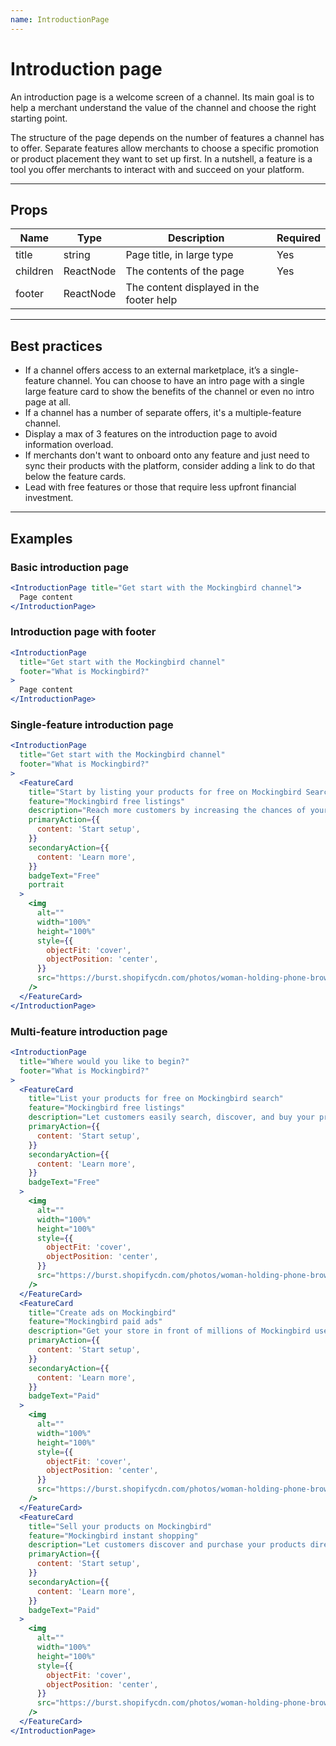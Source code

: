 ```yaml
---
name: IntroductionPage
---
```


# Introduction page

An introduction page is a welcome screen of a channel. Its main goal is to help a merchant understand the value of the channel and choose the right starting point.

The structure of the page depends on the number of features a channel has to offer. Separate features allow merchants to choose a specific promotion or product placement they want to set up first. In a nutshell, a feature is a tool you offer merchants to interact with and succeed on your platform.

---

## Props

| Name     | Type      | Description                              | Required |
| -------- | --------- | ---------------------------------------- | -------- |
| title    | string    | Page title, in large type                | Yes      |
| children | ReactNode | The contents of the page                 | Yes      |
| footer   | ReactNode | The content displayed in the footer help |          |

---

## Best practices

- If a channel offers access to an external marketplace, it’s a single-feature channel. You can choose to have an intro page with a single large feature card to show the benefits of the channel or even no intro page at all.
- If a channel has a number of separate offers, it's a multiple-feature channel.
- Display a max of 3 features on the introduction page to avoid information overload.
- If merchants don't want to onboard onto any feature and just need to sync their products with the platform, consider adding a link to do that below the feature cards.
- Lead with free features or those that require less upfront financial investment.

---

## Examples

### Basic introduction page

```jsx
<IntroductionPage title="Get start with the Mockingbird channel">
  Page content
</IntroductionPage>
```

### Introduction page with footer

```jsx
<IntroductionPage
  title="Get start with the Mockingbird channel"
  footer="What is Mockingbird?"
>
  Page content
</IntroductionPage>
```

### Single-feature introduction page

```jsx
<IntroductionPage
  title="Get start with the Mockingbird channel"
  footer="What is Mockingbird?"
>
  <FeatureCard
    title="Start by listing your products for free on Mockingbird Search"
    feature="Mockingbird free listings"
    description="Reach more customers by increasing the chances of your products appear in organic search results. Once your products are synced, you can also create Smart Shopping ads."
    primaryAction={{
      content: 'Start setup',
    }}
    secondaryAction={{
      content: 'Learn more',
    }}
    badgeText="Free"
    portrait
  >
    <img
      alt=""
      width="100%"
      height="100%"
      style={{
        objectFit: 'cover',
        objectPosition: 'center',
      }}
      src="https://burst.shopifycdn.com/photos/woman-holding-phone-browsing-social-media.jpg?width=500"
    />
  </FeatureCard>
</IntroductionPage>
```

### Multi-feature introduction page

```jsx
<IntroductionPage
  title="Where would you like to begin?"
  footer="What is Mockingbird?"
>
  <FeatureCard
    title="List your products for free on Mockingbird search"
    feature="Mockingbird free listings"
    description="Let customers easily search, discover, and buy your products across Mockingbird."
    primaryAction={{
      content: 'Start setup',
    }}
    secondaryAction={{
      content: 'Learn more',
    }}
    badgeText="Free"
  >
    <img
      alt=""
      width="100%"
      height="100%"
      style={{
        objectFit: 'cover',
        objectPosition: 'center',
      }}
      src="https://burst.shopifycdn.com/photos/woman-holding-phone-browsing-social-media.jpg?width=500"
    />
  </FeatureCard>
  <FeatureCard
    title="Create ads on Mockingbird"
    feature="Mockingbird paid ads"
    description="Get your store in front of millions of Mockingbird users who are most likely to convert into customers with ads."
    primaryAction={{
      content: 'Start setup',
    }}
    secondaryAction={{
      content: 'Learn more',
    }}
    badgeText="Paid"
  >
    <img
      alt=""
      width="100%"
      height="100%"
      style={{
        objectFit: 'cover',
        objectPosition: 'center',
      }}
      src="https://burst.shopifycdn.com/photos/woman-holding-phone-browsing-social-media.jpg?width=500"
    />
  </FeatureCard>
  <FeatureCard
    title="Sell your products on Mockingbird"
    feature="Mockingbird instant shopping"
    description="Let customers discover and purchase your products directly from your Mockingbird posts. "
    primaryAction={{
      content: 'Start setup',
    }}
    secondaryAction={{
      content: 'Learn more',
    }}
    badgeText="Paid"
  >
    <img
      alt=""
      width="100%"
      height="100%"
      style={{
        objectFit: 'cover',
        objectPosition: 'center',
      }}
      src="https://burst.shopifycdn.com/photos/woman-holding-phone-browsing-social-media.jpg?width=500"
    />
  </FeatureCard>
</IntroductionPage>
```
